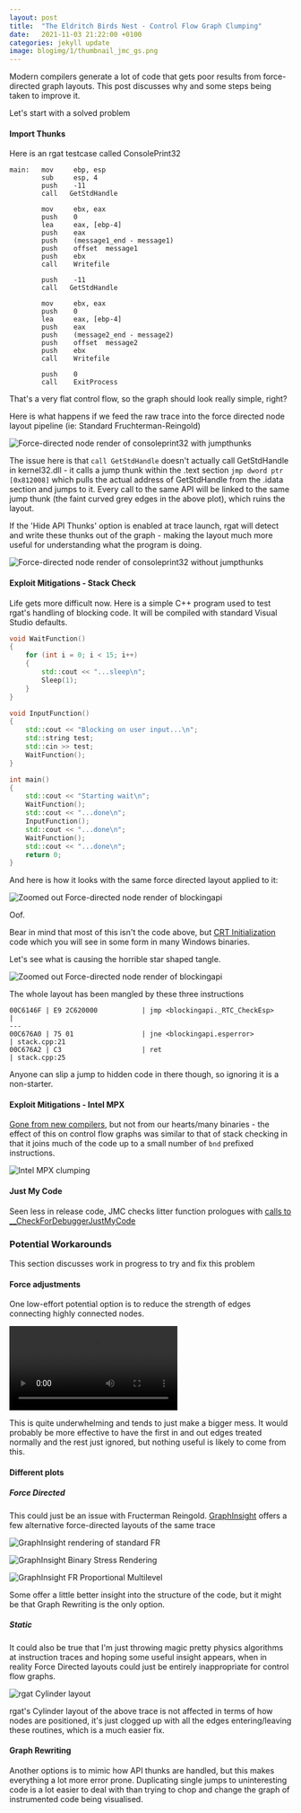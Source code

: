 ```yaml
---
layout: post
title:  "The Eldritch Birds Nest - Control Flow Graph Clumping"
date:   2021-11-03 21:22:00 +0100
categories: jekyll update
image: blogimg/1/thumbnail_jmc_gs.png
---
```


Modern compilers generate a lot of code that gets poor results from force-directed graph layouts. This post discusses why and some steps being taken to improve it.

Let's start with a solved problem

#### Import Thunks

Here is an rgat testcase called ConsolePrint32

```x86
main:   mov     ebp, esp
        sub     esp, 4	
        push    -11
        call   GetStdHandle 

        mov     ebx, eax    
        push    0
        lea     eax, [ebp-4]
        push    eax
        push    (message1_end - message1)
        push    offset  message1
        push    ebx
        call    Writefile

        push    -11
        call   GetStdHandle

        mov     ebx, eax    
        push    0
        lea     eax, [ebp-4]
        push    eax
        push    (message2_end - message2)
        push    offset  message2
        push    ebx
        call    Writefile

        push    0
        call    ExitProcess 
```

That's a very flat control flow, so the graph should look really simple, right?

Here is what happens if we feed the raw trace into the force directed node layout pipeline (ie: Standard Fruchterman-Reingold) 

![Force-directed node render of consoleprint32 with jumpthunks](../../../../../blogimg/1/rgat_ConsolePrint32_thunks.png)

The issue here is that ```call GetStdHandle``` doesn't actually call GetStdHandle in kernel32.dll - it calls a jump thunk within the .text section ```jmp dword ptr [0x812008]``` which pulls the actual address of GetStdHandle from the .idata section and jumps to it. Every call to the same API will be linked to the same jump thunk (the faint curved grey edges in the above plot), which ruins the layout.

If the 'Hide API Thunks' option is enabled at trace launch, rgat will detect and write these thunks out of the graph - making the layout much more useful for understanding what the program is doing.

![Force-directed node render of consoleprint32 without jumpthunks](../../../../../blogimg/1/rgat_ConsolePrint32_nothunks.png)

#### Exploit Mitigations - Stack Check

Life gets more difficult now. Here is a simple C++ program used to test rgat's handling of blocking code. It will be compiled with standard Visual Studio defaults.

```cpp
void WaitFunction()
{
    for (int i = 0; i < 15; i++)
    {
        std::cout << "...sleep\n";
        Sleep(1);
    }
}

void InputFunction()
{
    std::cout << "Blocking on user input...\n";
    std::string test;
    std::cin >> test;
    WaitFunction();
}

int main()
{
    std::cout << "Starting wait\n";
    WaitFunction();
    std::cout << "...done\n";
    InputFunction();
    std::cout << "...done\n";
    WaitFunction();
    std::cout << "...done\n";
    return 0;
}
```

And here is how it looks with the same force directed layout applied to it:

![Zoomed out Force-directed node render of blockingapi](../../../../../blogimg/1/rgat_BlockingAPI_zoomedout.png)

Oof. 

Bear in mind that most of this isn't the code above, but [CRT Initialization](https://docs.microsoft.com/en-us/cpp/c-runtime-library/crt-initialization?view=msvc-160) code which you will see in some form in many Windows binaries.

Let's see what is causing the horrible star shaped tangle.

![Zoomed out Force-directed node render of blockingapi](../../../../../blogimg/1/rgat_BlockingAPI_stack_check.png)

The whole layout has been mangled by these three instructions

```
00C6146F | E9 2C620000           | jmp <blockingapi._RTC_CheckEsp>                             |
---
00C676A0 | 75 01                 | jne <blockingapi.esperror>                                  | stack.cpp:21
00C676A2 | C3                    | ret                                                         | stack.cpp:25
```

 Anyone can slip a jump to hidden code in there though, so ignoring it is a non-starter.


 
#### Exploit Mitigations - Intel MPX

[Gone from new compilers](https://en.wikipedia.org/wiki/Intel_MPX#Software_support), but not from our hearts/many binaries - the effect of this on control flow graphs was similar to that of stack checking in that it joins much of the code up to a small number of ```bnd``` prefixed instructions.

![Intel MPX clumping](../../../../../blogimg/1/rgat_BlockingAPI_MPX.png)

#### Just My Code

Seen less in release code, JMC checks litter function prologues with [calls to __CheckForDebuggerJustMyCode](https://reverseengineering.stackexchange.com/questions/27917/the-compiler-adds-a-function-call-to-user-defined-functions-what-does-the-funct)   


### Potential Workarounds

This section discusses work in progress to try and fix this problem

#### Force adjustments

One low-effort potential option is to reduce the strength of edges connecting highly connected nodes. 

![Adjusting the edge strengths of high degree nodes](https://user-images.githubusercontent.com/5470374/139589297-83b23c7d-c750-405c-8a9c-6ccdbabb8fef.mp4)

This is quite underwhelming and tends to just make a bigger mess. It would probably be more effective to have the first in and out edges treated normally and the rest just ignored, but nothing useful is likely to come from this.


#### Different plots

##### Force Directed

This could just be an issue with Fructerman Reingold. [GraphInsight](https://github.com/CarloNicolini/GraphInsight) offers a few alternative force-directed layouts of the same trace 

![GraphInsight rendering of standard FR](../../../../../blogimg/1/GI_blockingapi_FR.png)

![GraphInsight Binary Stress Rendering](../../../../../blogimg/1/GI_blockingapi_binstress.png)

![GraphInsight FR Proportional Multilevel](../../../../../blogimg/1/GI_blockingapi_FRpropml.png)

Some offer a little better insight into the structure of the code, but it might be that Graph Rewriting is the only option.

##### Static

It could also be true that I'm just throwing magic pretty physics algorithms at instruction traces and hoping some useful insight appears, when in reality Force Directed layouts could just be entirely inappropriate for control flow graphs.

![rgat Cylinder layout](../../../../../blogimg/1/rgat_BlockingAPI_JMC_GS_Cylinder.png)

rgat's Cylinder layout of the above trace is not affected in terms of how nodes are positioned, it's just clogged up with all the edges entering/leaving these routines, which is a much easier fix.



#### Graph Rewriting

Another options is to mimic how API thunks are handled, but this makes everything a lot more error prone. Duplicating 
single jumps to uninteresting code is a lot easier to deal with than trying to chop and change the graph of instrumented code being visualised.